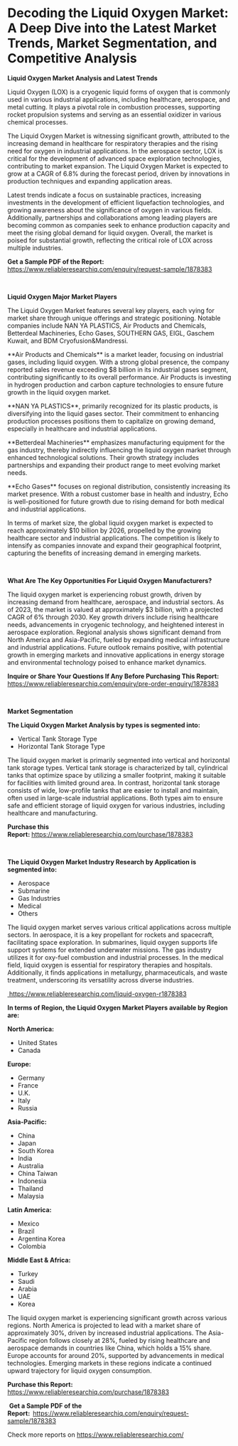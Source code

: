 <p><h1>Decoding the Liquid Oxygen Market: A Deep Dive into the Latest Market Trends, Market Segmentation, and Competitive Analysis</h1></p><p><strong>Liquid Oxygen Market Analysis and Latest Trends</strong></p>
<p><p>Liquid Oxygen (LOX) is a cryogenic liquid forms of oxygen that is commonly used in various industrial applications, including healthcare, aerospace, and metal cutting. It plays a pivotal role in combustion processes, supporting rocket propulsion systems and serving as an essential oxidizer in various chemical processes. </p><p>The Liquid Oxygen Market is witnessing significant growth, attributed to the increasing demand in healthcare for respiratory therapies and the rising need for oxygen in industrial applications. In the aerospace sector, LOX is critical for the development of advanced space exploration technologies, contributing to market expansion. The Liquid Oxygen Market is expected to grow at a CAGR of 6.8% during the forecast period, driven by innovations in production techniques and expanding application areas.</p><p>Latest trends indicate a focus on sustainable practices, increasing investments in the development of efficient liquefaction technologies, and growing awareness about the significance of oxygen in various fields. Additionally, partnerships and collaborations among leading players are becoming common as companies seek to enhance production capacity and meet the rising global demand for liquid oxygen. Overall, the market is poised for substantial growth, reflecting the critical role of LOX across multiple industries.</p></p>
<p><strong>Get a Sample PDF of the Report:&nbsp;</strong> <a href="https://www.reliableresearchiq.com/enquiry/request-sample/1878383?utm_campaign=2731&utm_medium=2&utm_source=Github&utm_content=ia&utm_term=01042025&utm_id=liquid-oxygen">https://www.reliableresearchiq.com/enquiry/request-sample/1878383</a></p>
<p>&nbsp;</p>
<p><strong>Liquid Oxygen Major Market Players</strong></p>
<p><p>The Liquid Oxygen Market features several key players, each vying for market share through unique offerings and strategic positioning. Notable companies include NAN YA PLASTICS, Air Products and Chemicals, Betterdeal Machineries, Echo Gases, SOUTHERN GAS, EIGL, Gaschem Kuwait, and BDM Cryofusion&Mandressi.</p><p>**Air Products and Chemicals** is a market leader, focusing on industrial gases, including liquid oxygen. With a strong global presence, the company reported sales revenue exceeding $8 billion in its industrial gases segment, contributing significantly to its overall performance. Air Products is investing in hydrogen production and carbon capture technologies to ensure future growth in the liquid oxygen market.</p><p>**NAN YA PLASTICS**, primarily recognized for its plastic products, is diversifying into the liquid gases sector. Their commitment to enhancing production processes positions them to capitalize on growing demand, especially in healthcare and industrial applications.</p><p>**Betterdeal Machineries** emphasizes manufacturing equipment for the gas industry, thereby indirectly influencing the liquid oxygen market through enhanced technological solutions. Their growth strategy includes partnerships and expanding their product range to meet evolving market needs.</p><p>**Echo Gases** focuses on regional distribution, consistently increasing its market presence. With a robust customer base in health and industry, Echo is well-positioned for future growth due to rising demand for both medical and industrial applications.</p><p>In terms of market size, the global liquid oxygen market is expected to reach approximately $10 billion by 2026, propelled by the growing healthcare sector and industrial applications. The competition is likely to intensify as companies innovate and expand their geographical footprint, capturing the benefits of increasing demand in emerging markets.</p></p>
<p>&nbsp;</p>
<p><strong>What Are The Key Opportunities For Liquid Oxygen Manufacturers?</strong></p>
<p><p>The liquid oxygen market is experiencing robust growth, driven by increasing demand from healthcare, aerospace, and industrial sectors. As of 2023, the market is valued at approximately $3 billion, with a projected CAGR of 6% through 2030. Key growth drivers include rising healthcare needs, advancements in cryogenic technology, and heightened interest in aerospace exploration. Regional analysis shows significant demand from North America and Asia-Pacific, fueled by expanding medical infrastructure and industrial applications. Future outlook remains positive, with potential growth in emerging markets and innovative applications in energy storage and environmental technology poised to enhance market dynamics.</p></p>
<p><strong>Inquire or Share Your Questions If Any Before Purchasing This Report:</strong> <a href="https://www.reliableresearchiq.com/enquiry/pre-order-enquiry/1878383?utm_campaign=2731&utm_medium=2&utm_source=Github&utm_content=ia&utm_term=01042025&utm_id=liquid-oxygen">https://www.reliableresearchiq.com/enquiry/pre-order-enquiry/1878383</a></p>
<p>&nbsp;</p>
<p><strong>Market Segmentation</strong></p>
<p><strong>The Liquid Oxygen Market Analysis by types is segmented into:</strong></p>
<p><ul><li>Vertical Tank Storage Type</li><li>Horizontal Tank Storage Type</li></ul></p>
<p><p>The liquid oxygen market is primarily segmented into vertical and horizontal tank storage types. Vertical tank storage is characterized by tall, cylindrical tanks that optimize space by utilizing a smaller footprint, making it suitable for facilities with limited ground area. In contrast, horizontal tank storage consists of wide, low-profile tanks that are easier to install and maintain, often used in large-scale industrial applications. Both types aim to ensure safe and efficient storage of liquid oxygen for various industries, including healthcare and manufacturing.</p></p>
<p><strong>Purchase this Report:&nbsp;</strong><a href="https://www.reliableresearchiq.com/purchase/1878383?utm_campaign=2731&utm_medium=2&utm_source=Github&utm_content=ia&utm_term=01042025&utm_id=liquid-oxygen">https://www.reliableresearchiq.com/purchase/1878383</a></p>
<p>&nbsp;</p>
<p><strong>The Liquid Oxygen Market Industry Research by Application is segmented into:</strong></p>
<p><ul><li>Aerospace</li><li>Submarine</li><li>Gas Industries</li><li>Medical</li><li>Others</li></ul></p>
<p><p>The liquid oxygen market serves various critical applications across multiple sectors. In aerospace, it is a key propellant for rockets and spacecraft, facilitating space exploration. In submarines, liquid oxygen supports life support systems for extended underwater missions. The gas industry utilizes it for oxy-fuel combustion and industrial processes. In the medical field, liquid oxygen is essential for respiratory therapies and hospitals. Additionally, it finds applications in metallurgy, pharmaceuticals, and waste treatment, underscoring its versatility across diverse industries.</p></p>
<p><a href="https://www.reliableresearchiq.com/liquid-oxygen-r1878383?utm_campaign=2731&utm_medium=2&utm_source=Github&utm_content=ia&utm_term=01042025&utm_id=liquid-oxygen">&nbsp;https://www.reliableresearchiq.com/liquid-oxygen-r1878383</a></p>
<p><strong>In terms of Region, the Liquid Oxygen Market Players available by Region are:</strong></p>
<p>
    <p> <strong> North America: </strong>
        <ul>
            <li>United States</li>
            <li>Canada</li>
        </ul>
        </p> 
    <p> <strong> Europe: </strong>
        <ul>
            <li>Germany</li>
            <li>France</li>
            <li>U.K.</li>
            <li>Italy</li>
            <li>Russia</li>
        </ul>
        </p> 
    <p> <strong> Asia-Pacific: </strong>
        <ul>
            <li>China</li>
            <li>Japan</li>
            <li>South Korea</li>
            <li>India</li>
            <li>Australia</li>
            <li>China Taiwan</li>
            <li>Indonesia</li>
            <li>Thailand</li>
            <li>Malaysia</li>
        </ul>
        </p> 
    <p> <strong> Latin America: </strong>
        <ul>
            <li>Mexico</li>
            <li>Brazil</li>
            <li>Argentina Korea</li>
            <li>Colombia</li>
        </ul>
        </p> 
    <p> <strong> Middle East & Africa: </strong>
        <ul>
            <li>Turkey</li>
            <li>Saudi</li>
            <li>Arabia</li>
            <li>UAE</li>
            <li>Korea</li>
        </ul>
    </p>
    </p>
<p><p>The liquid oxygen market is experiencing significant growth across various regions. North America is projected to lead with a market share of approximately 30%, driven by increased industrial applications. The Asia-Pacific region follows closely at 28%, fueled by rising healthcare and aerospace demands in countries like China, which holds a 15% share. Europe accounts for around 20%, supported by advancements in medical technologies. Emerging markets in these regions indicate a continued upward trajectory for liquid oxygen consumption.</p></p>
<p><strong>Purchase this Report: </strong><a href="https://www.reliableresearchiq.com/purchase/1878383?utm_campaign=2731&utm_medium=2&utm_source=Github&utm_content=ia&utm_term=01042025&utm_id=liquid-oxygen">https://www.reliableresearchiq.com/purchase/1878383</a></p>
<p>&nbsp;<strong>Get a Sample PDF of the Report:&nbsp;&nbsp;</strong><a href="https://www.reliableresearchiq.com/enquiry/request-sample/1878383?utm_campaign=2731&utm_medium=2&utm_source=Github&utm_content=ia&utm_term=01042025&utm_id=liquid-oxygen">https://www.reliableresearchiq.com/enquiry/request-sample/1878383</a></p>
<p><strong></strong></p>
<p>Check more reports on <a href="https://www.reliableresearchiq.com/?utm_campaign=2731&utm_medium=2&utm_source=Github&utm_content=ia&utm_term=01042025&utm_id=liquid-oxygen">https://www.reliableresearchiq.com/</a></p>